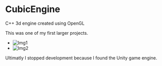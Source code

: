 # CubicEngine
C++ 3d engine created using OpenGL

This was one of my first larger projects.

+ ![Img1](http://arthurwut.com/source/image/CubicEngine1.png)
+ ![Img2](http://arthurwut.com/source/image/CubicEngine2.png)

Ultimatly I stopped development because I found the Unity game engine.
